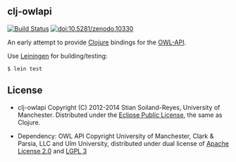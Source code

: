 ## clj-owlapi

[![Build Status](https://travis-ci.org/stain/clj-owlapi.svg)](https://travis-ci.org/stain/clj-owlapi) [![doi:10.5281/zenodo.10330](https://zenodo.org/badge/doi/10.5281/zenodo.10330.png)](http://dx.doi.org/10.5281/zenodo.10330)

An early attempt to provide [Clojure](http://clojure.org/) bindings for the
[OWL-API](http://owlapi.sourceforge.net/).  

Use [Leiningen](http://leiningen.org/) for building/testing:

    $ lein test


## License

* clj-owlapi Copyright (C) 2012-2014 Stian Soiland-Reyes, University of Manchester.  Distributed under the [Eclipse Public License](http://www.eclipse.org/legal/epl-v10.html), the same as Clojure.

* Dependency: OWL API Copyright University of Manchester, Clark & Parsia, LLC and Ulm University, distributed under dual license of [Apache License 2.0](http://www.apache.org/licenses/LICENSE-2.0) and [LGPL 3](http://www.gnu.org/copyleft/lesser.html)
